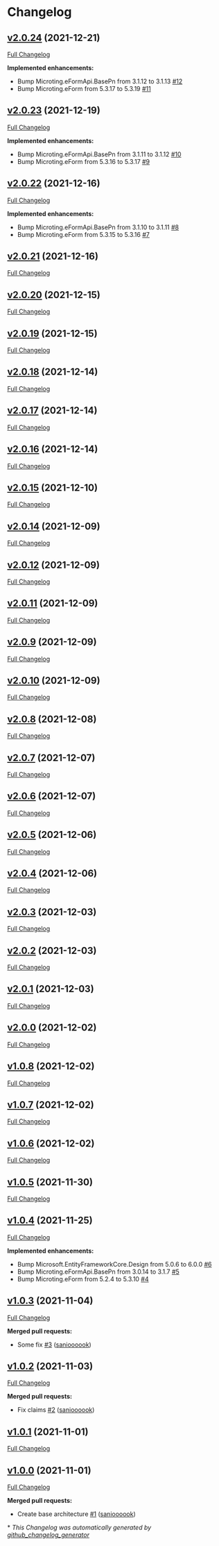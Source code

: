 # Changelog

## [v2.0.24](https://github.com/microting/eform-timeplanning-base/tree/v2.0.24) (2021-12-21)

[Full Changelog](https://github.com/microting/eform-timeplanning-base/compare/v2.0.23...v2.0.24)

**Implemented enhancements:**

- Bump Microting.eFormApi.BasePn from 3.1.12 to 3.1.13 [\#12](https://github.com/microting/eform-timeplanning-base/issues/12)
- Bump Microting.eForm from 5.3.17 to 5.3.19 [\#11](https://github.com/microting/eform-timeplanning-base/issues/11)

## [v2.0.23](https://github.com/microting/eform-timeplanning-base/tree/v2.0.23) (2021-12-19)

[Full Changelog](https://github.com/microting/eform-timeplanning-base/compare/v2.0.22...v2.0.23)

**Implemented enhancements:**

- Bump Microting.eFormApi.BasePn from 3.1.11 to 3.1.12 [\#10](https://github.com/microting/eform-timeplanning-base/issues/10)
- Bump Microting.eForm from 5.3.16 to 5.3.17 [\#9](https://github.com/microting/eform-timeplanning-base/issues/9)

## [v2.0.22](https://github.com/microting/eform-timeplanning-base/tree/v2.0.22) (2021-12-16)

[Full Changelog](https://github.com/microting/eform-timeplanning-base/compare/v2.0.21...v2.0.22)

**Implemented enhancements:**

- Bump Microting.eFormApi.BasePn from 3.1.10 to 3.1.11 [\#8](https://github.com/microting/eform-timeplanning-base/issues/8)
- Bump Microting.eForm from 5.3.15 to 5.3.16 [\#7](https://github.com/microting/eform-timeplanning-base/issues/7)

## [v2.0.21](https://github.com/microting/eform-timeplanning-base/tree/v2.0.21) (2021-12-16)

[Full Changelog](https://github.com/microting/eform-timeplanning-base/compare/v2.0.20...v2.0.21)

## [v2.0.20](https://github.com/microting/eform-timeplanning-base/tree/v2.0.20) (2021-12-15)

[Full Changelog](https://github.com/microting/eform-timeplanning-base/compare/v2.0.19...v2.0.20)

## [v2.0.19](https://github.com/microting/eform-timeplanning-base/tree/v2.0.19) (2021-12-15)

[Full Changelog](https://github.com/microting/eform-timeplanning-base/compare/v2.0.18...v2.0.19)

## [v2.0.18](https://github.com/microting/eform-timeplanning-base/tree/v2.0.18) (2021-12-14)

[Full Changelog](https://github.com/microting/eform-timeplanning-base/compare/v2.0.17...v2.0.18)

## [v2.0.17](https://github.com/microting/eform-timeplanning-base/tree/v2.0.17) (2021-12-14)

[Full Changelog](https://github.com/microting/eform-timeplanning-base/compare/v2.0.16...v2.0.17)

## [v2.0.16](https://github.com/microting/eform-timeplanning-base/tree/v2.0.16) (2021-12-14)

[Full Changelog](https://github.com/microting/eform-timeplanning-base/compare/v2.0.15...v2.0.16)

## [v2.0.15](https://github.com/microting/eform-timeplanning-base/tree/v2.0.15) (2021-12-10)

[Full Changelog](https://github.com/microting/eform-timeplanning-base/compare/v2.0.14...v2.0.15)

## [v2.0.14](https://github.com/microting/eform-timeplanning-base/tree/v2.0.14) (2021-12-09)

[Full Changelog](https://github.com/microting/eform-timeplanning-base/compare/v2.0.12...v2.0.14)

## [v2.0.12](https://github.com/microting/eform-timeplanning-base/tree/v2.0.12) (2021-12-09)

[Full Changelog](https://github.com/microting/eform-timeplanning-base/compare/v2.0.11...v2.0.12)

## [v2.0.11](https://github.com/microting/eform-timeplanning-base/tree/v2.0.11) (2021-12-09)

[Full Changelog](https://github.com/microting/eform-timeplanning-base/compare/v2.0.9...v2.0.11)

## [v2.0.9](https://github.com/microting/eform-timeplanning-base/tree/v2.0.9) (2021-12-09)

[Full Changelog](https://github.com/microting/eform-timeplanning-base/compare/v2.0.10...v2.0.9)

## [v2.0.10](https://github.com/microting/eform-timeplanning-base/tree/v2.0.10) (2021-12-09)

[Full Changelog](https://github.com/microting/eform-timeplanning-base/compare/v2.0.8...v2.0.10)

## [v2.0.8](https://github.com/microting/eform-timeplanning-base/tree/v2.0.8) (2021-12-08)

[Full Changelog](https://github.com/microting/eform-timeplanning-base/compare/v2.0.7...v2.0.8)

## [v2.0.7](https://github.com/microting/eform-timeplanning-base/tree/v2.0.7) (2021-12-07)

[Full Changelog](https://github.com/microting/eform-timeplanning-base/compare/v2.0.6...v2.0.7)

## [v2.0.6](https://github.com/microting/eform-timeplanning-base/tree/v2.0.6) (2021-12-07)

[Full Changelog](https://github.com/microting/eform-timeplanning-base/compare/v2.0.5...v2.0.6)

## [v2.0.5](https://github.com/microting/eform-timeplanning-base/tree/v2.0.5) (2021-12-06)

[Full Changelog](https://github.com/microting/eform-timeplanning-base/compare/v2.0.4...v2.0.5)

## [v2.0.4](https://github.com/microting/eform-timeplanning-base/tree/v2.0.4) (2021-12-06)

[Full Changelog](https://github.com/microting/eform-timeplanning-base/compare/v2.0.3...v2.0.4)

## [v2.0.3](https://github.com/microting/eform-timeplanning-base/tree/v2.0.3) (2021-12-03)

[Full Changelog](https://github.com/microting/eform-timeplanning-base/compare/v2.0.2...v2.0.3)

## [v2.0.2](https://github.com/microting/eform-timeplanning-base/tree/v2.0.2) (2021-12-03)

[Full Changelog](https://github.com/microting/eform-timeplanning-base/compare/v2.0.1...v2.0.2)

## [v2.0.1](https://github.com/microting/eform-timeplanning-base/tree/v2.0.1) (2021-12-03)

[Full Changelog](https://github.com/microting/eform-timeplanning-base/compare/v2.0.0...v2.0.1)

## [v2.0.0](https://github.com/microting/eform-timeplanning-base/tree/v2.0.0) (2021-12-02)

[Full Changelog](https://github.com/microting/eform-timeplanning-base/compare/v1.0.8...v2.0.0)

## [v1.0.8](https://github.com/microting/eform-timeplanning-base/tree/v1.0.8) (2021-12-02)

[Full Changelog](https://github.com/microting/eform-timeplanning-base/compare/v1.0.7...v1.0.8)

## [v1.0.7](https://github.com/microting/eform-timeplanning-base/tree/v1.0.7) (2021-12-02)

[Full Changelog](https://github.com/microting/eform-timeplanning-base/compare/v1.0.6...v1.0.7)

## [v1.0.6](https://github.com/microting/eform-timeplanning-base/tree/v1.0.6) (2021-12-02)

[Full Changelog](https://github.com/microting/eform-timeplanning-base/compare/v1.0.5...v1.0.6)

## [v1.0.5](https://github.com/microting/eform-timeplanning-base/tree/v1.0.5) (2021-11-30)

[Full Changelog](https://github.com/microting/eform-timeplanning-base/compare/v1.0.4...v1.0.5)

## [v1.0.4](https://github.com/microting/eform-timeplanning-base/tree/v1.0.4) (2021-11-25)

[Full Changelog](https://github.com/microting/eform-timeplanning-base/compare/v1.0.3...v1.0.4)

**Implemented enhancements:**

- Bump Microsoft.EntityFrameworkCore.Design from 5.0.6 to 6.0.0 [\#6](https://github.com/microting/eform-timeplanning-base/issues/6)
- Bump Microting.eFormApi.BasePn from 3.0.14 to 3.1.7 [\#5](https://github.com/microting/eform-timeplanning-base/issues/5)
- Bump Microting.eForm from 5.2.4 to 5.3.10 [\#4](https://github.com/microting/eform-timeplanning-base/issues/4)

## [v1.0.3](https://github.com/microting/eform-timeplanning-base/tree/v1.0.3) (2021-11-04)

[Full Changelog](https://github.com/microting/eform-timeplanning-base/compare/v1.0.2...v1.0.3)

**Merged pull requests:**

- Some fix [\#3](https://github.com/microting/eform-timeplanning-base/pull/3) ([sanioooook](https://github.com/sanioooook))

## [v1.0.2](https://github.com/microting/eform-timeplanning-base/tree/v1.0.2) (2021-11-03)

[Full Changelog](https://github.com/microting/eform-timeplanning-base/compare/v1.0.1...v1.0.2)

**Merged pull requests:**

- Fix claims [\#2](https://github.com/microting/eform-timeplanning-base/pull/2) ([sanioooook](https://github.com/sanioooook))

## [v1.0.1](https://github.com/microting/eform-timeplanning-base/tree/v1.0.1) (2021-11-01)

[Full Changelog](https://github.com/microting/eform-timeplanning-base/compare/v1.0.0...v1.0.1)

## [v1.0.0](https://github.com/microting/eform-timeplanning-base/tree/v1.0.0) (2021-11-01)

[Full Changelog](https://github.com/microting/eform-timeplanning-base/compare/4f76e3394b19e6829fef37b269a44a90bedc9896...v1.0.0)

**Merged pull requests:**

- Create base architecture [\#1](https://github.com/microting/eform-timeplanning-base/pull/1) ([sanioooook](https://github.com/sanioooook))



\* *This Changelog was automatically generated by [github_changelog_generator](https://github.com/github-changelog-generator/github-changelog-generator)*
